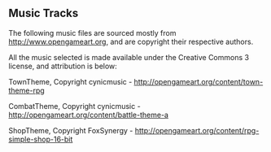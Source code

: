 Music Tracks
---

The following music files are sourced mostly from http://www.opengameart.org, and are copyright their respective authors.

All the music selected is made available under the Creative Commons 3 license, and attribution is below:

TownTheme, Copyright cynicmusic - http://opengameart.org/content/town-theme-rpg

CombatTheme, Copyright cynicmusic - http://opengameart.org/content/battle-theme-a

ShopTheme, Copyright FoxSynergy - http://opengameart.org/content/rpg-simple-shop-16-bit